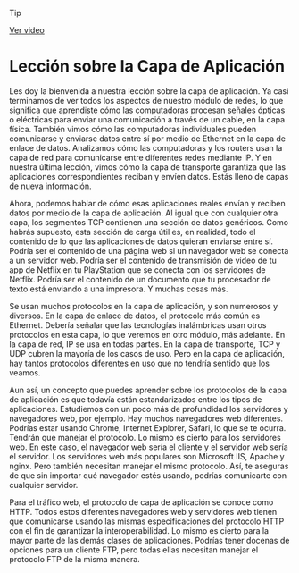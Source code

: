 > [!TIP]  
> [Ver video](https://youtu.be/Z4NBcfx3rR8)

# Lección sobre la Capa de Aplicación

Les doy la bienvenida a nuestra lección sobre la capa de aplicación. Ya casi terminamos de ver todos los aspectos de nuestro módulo de redes, lo que significa que aprendiste cómo las computadoras procesan señales ópticas o eléctricas para enviar una comunicación a través de un cable, en la capa física. También vimos cómo las computadoras individuales pueden comunicarse y enviarse datos entre sí por medio de Ethernet en la capa de enlace de datos. Analizamos cómo las computadoras y los routers usan la capa de red para comunicarse entre diferentes redes mediante IP. Y en nuestra última lección, vimos cómo la capa de transporte garantiza que las aplicaciones correspondientes reciban y envíen datos. Estás lleno de capas de nueva información.

Ahora, podemos hablar de cómo esas aplicaciones reales envían y reciben datos por medio de la capa de aplicación. Al igual que con cualquier otra capa, los segmentos TCP contienen una sección de datos genéricos. Como habrás supuesto, esta sección de carga útil es, en realidad, todo el contenido de lo que las aplicaciones de datos quieran enviarse entre sí. Podría ser el contenido de una página web si un navegador web se conecta a un servidor web. Podría ser el contenido de transmisión de video de tu app de Netflix en tu PlayStation que se conecta con los servidores de Netflix. Podría ser el contenido de un documento que tu procesador de texto está enviando a una impresora. Y muchas cosas más.

Se usan muchos protocolos en la capa de aplicación, y son numerosos y diversos. En la capa de enlace de datos, el protocolo más común es Ethernet. Debería señalar que las tecnologías inalámbricas usan otros protocolos en esta capa, lo que veremos en otro módulo, más adelante. En la capa de red, IP se usa en todas partes. En la capa de transporte, TCP y UDP cubren la mayoría de los casos de uso. Pero en la capa de aplicación, hay tantos protocolos diferentes en uso que no tendría sentido que los veamos.

Aun así, un concepto que puedes aprender sobre los protocolos de la capa de aplicación es que todavía están estandarizados entre los tipos de aplicaciones. Estudiemos con un poco más de profundidad los servidores y navegadores web, por ejemplo. Hay muchos navegadores web diferentes. Podrías estar usando Chrome, Internet Explorer, Safari, lo que se te ocurra. Tendrán que manejar el protocolo. Lo mismo es cierto para los servidores web. En este caso, el navegador web sería el cliente y el servidor web sería el servidor. Los servidores web más populares son Microsoft IIS, Apache y nginx. Pero también necesitan manejar el mismo protocolo. Así, te aseguras de que sin importar qué navegador estés usando, podrías comunicarte con cualquier servidor.

Para el tráfico web, el protocolo de capa de aplicación se conoce como HTTP. Todos estos diferentes navegadores web y servidores web tienen que comunicarse usando las mismas especificaciones del protocolo HTTP con el fin de garantizar la interoperabilidad. Lo mismo es cierto para la mayor parte de las demás clases de aplicaciones. Podrías tener docenas de opciones para un cliente FTP, pero todas ellas necesitan manejar el protocolo FTP de la misma manera.
